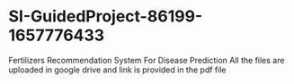 # SI-GuidedProject-86199-1657776433
Fertilizers Recommendation System For Disease Prediction
All the files are uploaded in google drive and link is provided in the pdf file
